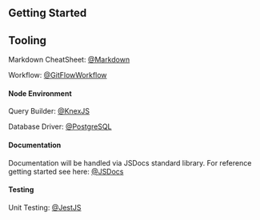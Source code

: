 ## Getting Started

## Tooling
Markdown CheatSheet: [@Markdown](https://github.com/adam-p/markdown-here/wiki/Markdown-Cheatsheet#links)

Workflow: [@GitFlowWorkflow](https://www.atlassian.com/git/tutorials/comparing-workflows/gitflow-workflow)
#### Node Environment
Query Builder: [@KnexJS](https://knexjs.org/ "Knex Query Builder Documentation")

Database Driver: [@PostgreSQL](https://github.com/brianc/node-postgres "PostgreSQL driver for node")
#### Documentation
Documentation will be handled via JSDocs standard library. For reference getting started see here: [@JSDocs](http://usejsdoc.org/index.html "JSDocs Home Page")
#### Testing
Unit Testing: [@JestJS](https://jestjs.io/docs/en/api "Jest API Documentation")
